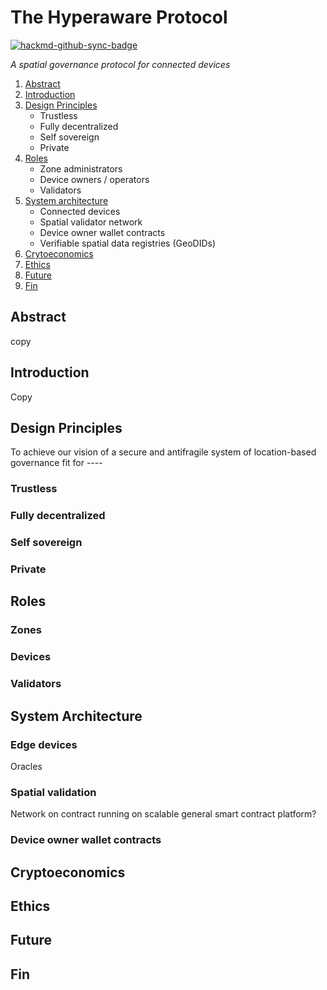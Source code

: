 # The Hyperaware Protocol

[![hackmd-github-sync-badge](https://hackmd.io/Nhj67WrvS4GKPHiqMQFtKw/badge)](https://hackmd.io/Nhj67WrvS4GKPHiqMQFtKw)


_A spatial governance protocol for connected devices_


1. [Abstract](#abstract)
2. [Introduction](#introduction)
3. [Design Principles](#principles)
    - Trustless
    - Fully decentralized
    - Self sovereign
    - Private
4. [Roles](#roles)
    - Zone administrators
    - Device owners / operators
    - Validators
5. [System architecture](#architecture)
    - Connected devices
    - Spatial validator network
    - Device owner wallet contracts
    - Verifiable spatial data registries (GeoDIDs)
6. [Crytoeconomics](#cryptoeconomics)
7. [Ethics](#ethics)
8. [Future](#advanced-topics)
9. [Fin](#conclusion)


<h2 id="abstract">
Abstract
</h2>

copy

<h2 id="introduction">
Introduction
</h2>

Copy

<h2 id="design-principles">
Design Principles
</h2>

To achieve our vision of a secure and antifragile system of location-based governance fit for ----

### Trustless

### Fully decentralized

### Self sovereign

### Private

<h2 id="roles">
Roles
</h2>

### Zones

### Devices

### Validators

<h2 id="architecture">
System Architecture
</h2>

### Edge devices

Oracles

### Spatial validation

Network on contract running on scalable general smart contract platform?

### Device owner wallet contracts



<h2 id="cryptoeconomics">
Cryptoeconomics
</h2>



<h2 id="ethics">
Ethics
</h2>

<h2 id="advanced-topics">
Future
</h2>

<h2 id="conclusion">
Fin
</h2>